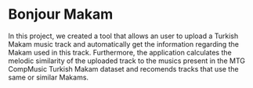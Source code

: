 # Bonjour Makam

In this project, we created a tool that allows an user to upload a Turkish Makam music track and automatically get the information regarding the Makam used in this track. Furthermore, the application calculates the melodic similarity of the uploaded track to the musics present in the MTG CompMusic Turkish Makam dataset and recomends tracks that use the same or similar Makams.

